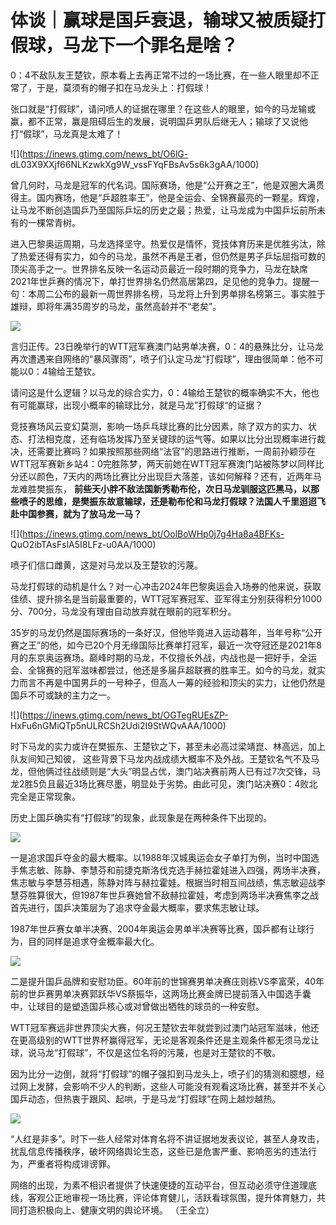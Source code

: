 # 体谈｜赢球是国乒衰退，输球又被质疑打假球，马龙下一个罪名是啥？

0：4不敌队友王楚钦，原本看上去再正常不过的一场比赛，在一些人眼里却不正常了，于是，莫须有的帽子扣在马龙头上：打假球！

张口就是“打假球”，请问喷人的证据在哪里？在这些人的眼里，如今的马龙输或赢，都不正常，赢是阻碍后生的发展，说明国乒男队后继无人；输球了又说他打“假球”，马龙真是太难了！

![](https://inews.gtimg.com/news_bt/O6lG-
dL03X9XXjf66NLKzwkXg9W_vssFYqFBsAv5s6k3gAA/1000)

曾几何时，马龙是冠军的代名词。国际赛场，他是“公开赛之王”，他是双圈大满贯得主。国内赛场，他是“乒超胜率王”，他是全运会、全锦赛最亮的一颗星。辉煌，让马龙不断创造国乒乃至国际乒坛的历史之最；热爱，让马龙成为中国乒坛前所未有的一棵常青树。

进入巴黎奥运周期，马龙选择坚守。热爱仅是情怀，竞技体育历来是优胜劣汰，除了热爱还得有实力，如今的马龙，虽然不再是王者，但仍然是男子乒坛屈指可数的顶尖高手之一。世界排名反映一名运动员最近一段时期的竞争力，马龙在缺席2021年世乒赛的情况下，单打世界排名仍然高居第四，足见他的竞争力。提醒一句：本周二公布的最新一周世界排名榜，马龙将上升到男单排名榜第三。事实胜于雄辩，即将年满35周岁的马龙，虽然高龄并不“老矣”。

![](https://inews.gtimg.com/news_bt/O-RX7W8JqRul_s9mFz_FITUt7EkUyePc6Rb_3X6b6-AFsAA/1000)

言归正传。23日晚举行的WTT冠军赛澳门站男单决赛，0：4的悬殊比分，让马龙再次遭遇来自网络的“暴风骤雨”，喷子们认定马龙“打假球”，理由很简单：他不可能以0：4输给王楚钦。

请问这是什么逻辑？以马龙的综合实力，0：4输给王楚钦的概率确实不大，他也有可能赢球，出现小概率的输球比分，就是马龙”打假球“的证据？

竞技赛场风云变幻莫测，影响一场乒乓球比赛的比分因素，除了双方的实力、状态、打法相克度，还有临场发挥乃至关键球的运气等。如果以比分出现概率进行裁决，还需要比赛吗？如果按照那些网络“法官”的思路进行推断，一周前孙颖莎在WTT冠军赛新乡站4：0完胜陈梦，两天前她在WTT冠军赛澳门站被陈梦以同样比分还以颜色，7天内的两场比赛比分出现巨大落差，该如何解释？还有，近两年马龙难胜樊振东，
**前些天小胖不敌法国新秀勒布伦，次日马龙驯服这匹黑马，以那些喷子的思维，是樊振东故意输球，还是勒布伦和马龙打假球？法国人千里迢迢飞赴中国参赛，就为了放马龙一马？**

![](https://inews.gtimg.com/news_bt/OolBoWHp0j7g4Ha8a4BFKs-
QuO2ibTAsFslA5I8LFz-u0AA/1000)

喷子们信口雌黄，这是对马龙以及王楚钦的污蔑。

马龙打假球的动机是什么？对一心冲击2024年巴黎奥运会入场券的他来说，获取佳绩、提升排名是当前最重要的，WTT冠军赛冠军、亚军得主分别获得积分1000分、700分，马龙没有理由自动放弃就在眼前的冠军积分。

35岁的马龙仍然是国际赛场的一条好汉，但他毕竟进入运动暮年，当年号称“公开赛之王”的他，如今已20个月无缘国际比赛单打冠军，最近一次夺冠还是2021年8月的东京奥运赛场。巅峰时期的马龙，不仅擅长外战，内战也是一把好手，全运会、全锦赛的冠军滋味都尝过，他还是多届乒超联赛的胜率王。如今的马龙，就实力而言不再是中国男乒的一号种子，但高人一筹的经验和顶尖的实力，让他仍然是国乒不可或缺的主力之一。

![](https://inews.gtimg.com/news_bt/OGTegRUEsZP-
HxFu6nGMiQTp5nULRCSh2Udi2I9StWQvAAA/1000)

时下马龙的实力或许在樊振东、王楚钦之下，甚至未必高过梁靖崑、林高远，加上队友间知己知彼，
这些背景下马龙内战成绩大概率不及外战。王楚钦名气不及马龙，但他俩过往战绩则是“大头”明显占优，澳门站决赛前两人已有过7次交锋，马龙2胜5负且最近3场比赛尽墨，明显处于劣势。由此可见，澳门站决赛0：4败北完全是正常现象。

历史上国乒确实有“打假球”的现象，此现象是在两种条件下出现的。

![](https://inews.gtimg.com/news_bt/O7oTAX_z4wbox6PcMOdf7EXACfRWVj7Cs_a0x_wSonn04AA/1000)

一是追求国乒夺金的最大概率。以1988年汉城奥运会女子单打为例，当时中国选手焦志敏、陈静、李慧芬和前捷克斯洛伐克选手赫拉霍娃进入四强，两场半决赛，焦志敏与李慧芬相遇，陈静对阵与赫拉霍娃。根据当时相互间战绩，焦志敏迎战李慧芬胜算很大，但1987年世乒赛她曾不敌赫拉霍娃，考虑到两场半决赛焦李之战首先进行，国乒决策层为了追求夺金最大概率，要求焦志敏让球。

1987年世乒赛女单半决赛、2004年奥运会男单半决赛等比赛，国乒都有让球行为，目的同样是追求夺金概率最大化。

![](https://inews.gtimg.com/news_bt/OI2hFQPIZJacZNMo4idB9z6LE1rN4k1ufODluGa9phzNQAA/1000)

二是提升国乒品牌和安慰功臣。60年前的世锦赛男单决赛庄则栋VS李富荣，40年前的世乒赛男单决赛郭跃华VS蔡振华，这两场比赛金牌已提前落入中国选手囊中，让球目的是塑造国乒核心或对曾做出牺牲的球员的一种安慰。

WTT冠军赛远非世界顶尖大赛，何况王楚钦去年就尝到过澳门站冠军滋味，他还在更高级别的WTT世界杯赢得冠军，无论是客观条件还是主观条件都无须马龙让球，说马龙“打假球”，不仅是这位名将的污蔑，也是对王楚钦的不敬。

因为比分一边倒，就将“打假球”的帽子强扣到马龙头上，喷子们的猜测和臆想，经过网上发酵，会影响不少人的判断，这些人可能没有观看这场比赛，甚至并不关心国乒动态，但热衷于跟风、起哄，于是马龙“打假球”在网上越炒越热。

![](https://inews.gtimg.com/news_bt/OxmmK5d5YVEn7MQLkvYkBwqHNrFNX04TDLUynYKibbK7AAA/1000)

“人红是非多”。时下一些人经常对体育名将不讲证据地发表议论，甚至人身攻击，扰乱信息传播秩序，破坏网络舆论生态，这些已是危害严重、影响恶劣的违法行为，严重者将构成诽谤罪。

网络的出现，为素不相识者提供了快速便捷的互动平台，但互动必须守住道理底线，客观公正地审视一场比赛，评论体育健儿，活跃看球氛围，提升体育魅力，共同打造积极向上、健康文明的舆论环境。
（王全立）

